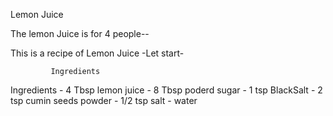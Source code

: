 Lemon Juice

The lemon Juice is for 4 people--

This is a recipe of Lemon Juice
-Let start-

             Ingredients


Ingredients  - 4 Tbsp lemon juice
             - 8 Tbsp poderd sugar
             - 1 tsp BlackSalt
             - 2 tsp cumin seeds powder
             - 1/2 tsp salt
             - water